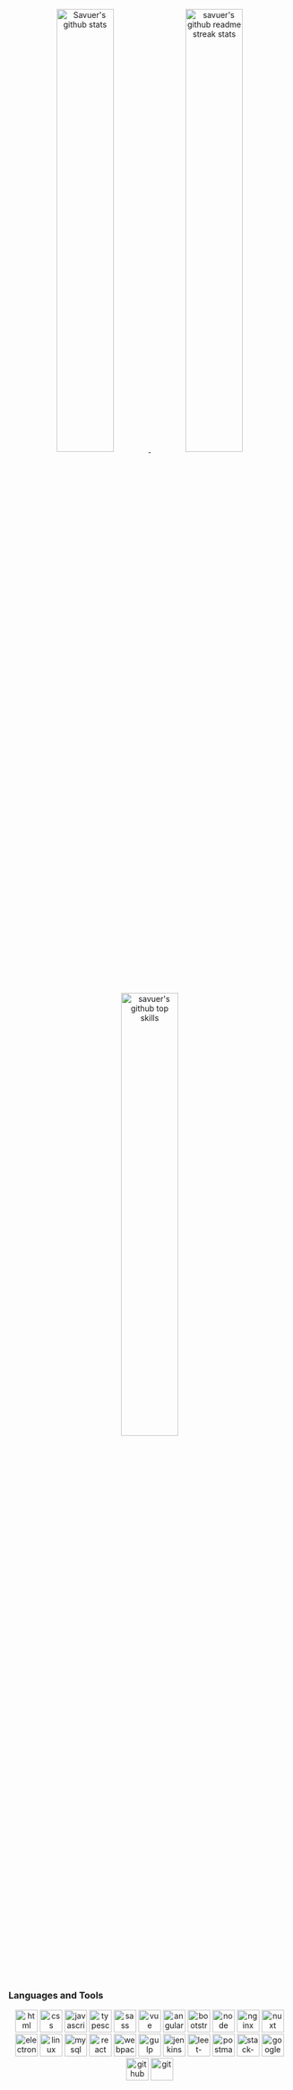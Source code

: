 <p align="center">
	<a href="https://github.com/userakf" target="_blank">
		<img src="https://github-readme-stats.vercel.app/api?username=userakf&theme=dark&show_icons=true" width="45%" alt="Savuer's github stats"/>
	</a>
    <a href="https://github.com/userakf" target="_blank">
		<img src="https://github-readme-streak-stats.herokuapp.com/?user=userakf&theme=highcontrast" width="45%" alt="savuer's github readme streak stats"/>
	</a>
	<a href="https://github.com/userakf" target="_blank">
		<img src="https://github-readme-stats.vercel.app/api/top-langs/?username=userakf&layout=compact&hide=html&theme=dark" width="45%" alt="savuer's github top skills"/>
	</a>
	
</p>

### Languages and Tools
<p align="center">
	<img src=".images/html.svg" width="40" height="40" alt="html" />
	<img src=".images/css.svg" width="40" height="40" alt="css" />
	<img src=".images/javascript.svg" width="40" height="40" alt="javascript" />
	<img src=".images/typescript.svg" width="40" height="40" alt="typescript" />
	<img src=".images/sass.svg" width="40" height="40" alt="sass" />
	<img src=".images/vuejs.svg" width="40" height="40" alt="vue" />
	<img src=".images/angularjs.svg" width="40" height="40" alt="angular" />
	<img src=".images/bootstrap.svg" width="40" height="40" alt="bootstrap" />
	<img src=".images/nodejs.svg" width="40" height="40" alt="node" />
	<img src=".images/nginx.svg" width="40" height="40" alt="nginx" />
	<img src=".images/nuxtjs.svg" width="40" height="40" alt="nuxt" />
	<img src=".images/electron.svg" width="40" height="40" alt="electron" />
	<img src=".images/linux.svg" width="40" height="40" alt="linux" />
	<img src=".images/mysql.svg" width="40" height="40" alt="mysql" />
	<img src=".images/reactjs.svg" width="40" height="40" alt="react" />
	<img src=".images/webpack.svg" width="40" height="40" alt="webpack" />
	<img src=".images/gulp.svg" width="40" height="40" alt="gulp" />
	<img src=".images/jenkins.svg" width="40" height="40" alt="jenkins" />
	<img src=".images/leet-code.svg" width="40" height="40" alt="leet-code" />
	<img src=".images/postman.svg" width="40" height="40" alt="postman" />
	<img src=".images/stack-overflow.svg" width="40" height="40" alt="stack-overflow" />
	<img src=".images/google.svg" width="40" height="40" alt="google" />
	<img src=".images/github.svg" width="40" height="40" alt="github" />
	<img src=".images/git.svg" width="40" height="40" alt="git" />
</p>